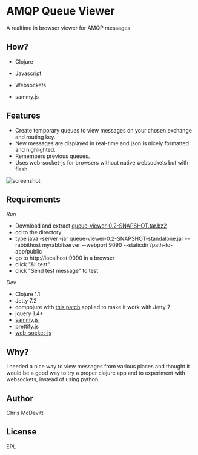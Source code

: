 AMQP Queue Viewer
=================

A realtime in browser viewer for AMQP messages


How?
----

- Clojure
- Javascript

- Websockets
- sammy.js

Features
--------

- Create temporary queues to view messages on your chosen exchange and
  routing key.
- New messages are displayed in real-time and json is nicely formatted
  and highlighted.
- Remembers previous queues.
- Uses web-socket-js for browsers without native websockets but with flash

![screenshot](//github.com/downloads/minimal/Queue-Viewer/queue-viewer.png "Screenshot")

Requirements
------------

*Run*

- Download and extract [queue-viewer-0.2-SNAPSHOT.tar.bz2](//github.com/downloads/minimal/Queue-Viewer/queue-viewer-0.2-SNAPSHOT-2011-01-26.tar.bz2)
- cd to the directory
- type
        java -server -jar queue-viewer-0.2-SNAPSHOT-standalone.jar --rabbithost myrabbitserver --webport 9090 --staticdir /path-to-app/public
- go to http://localhost:9090 in  a browser
- click "All test"
- click "Send test message" to test
 
*Dev*

- Clojure 1.1
- Jetty 7.2
- compojure with [this patch](http://github.com/minimal/compojure/commit/4ea5dc56f6be0a4345141dc45896b3f12cb6e131) applied to make it work with Jetty 7
- jquery 1.4+
- [sammy.js](http://github.com/quirkey/sammy)
- prettify.js
- [web-socket-js](http://github.com/gimite/web-socket-js)

Why?
----

I needed a nice way to view messages from various places and thought
it would be a good way to try a proper clojure app and to experiment
with websockets, instead of using python.


Author
------

Chris McDevitt


License
-------

EPL

